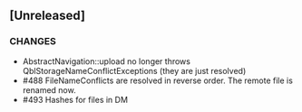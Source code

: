 ## [Unreleased]
### CHANGES
- AbstractNavigation::upload no longer throws QblStorageNameConflictExceptions (they are just resolved)
- #488 FileNameConflicts are resolved in reverse order. The remote file is renamed now.
- #493 Hashes for files in DM
